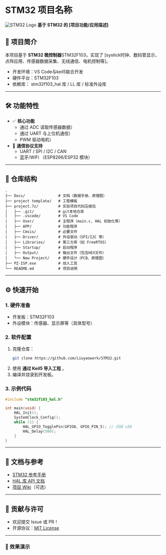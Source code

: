 # **STM32 项目名称**

![STM32 Logo](https://www.st.com/content/st_com/en/common/images/logo_stmicroelectronics.svg)
**基于 STM32 的 [项目功能/应用描述]**

## 📌 项目简介
本项目基于 **STM32 微控制器**STM32F103，实现了 [systick时钟、数码管显示、点阵应用、传感器数据采集、无线通信、电机控制等]。
- 开发环境：VS Code与keil5联合开发
- 硬件平台：STM32F103
- 依赖库： stm32f103_hal 库 / LL 库 / 标准外设库

---

## 🛠 功能特性
- ✅ **核心功能**
  - 通过 ADC 读取传感器数据）
  - 通过 UART 与上位机通信）
  - PWM 驱动电机）
- 🔄 **通信协议支持**
  - UART / SPI / I2C / CAN
  - 蓝牙/WiFi （ESP8266/ESP32 模块）

---

## 📂 仓库结构
```plaintext
.
├── Docs/               # 文档（数据手册、原理图）
├── project template/   # 工程模板
├── project.7z/         # 实验项目代码压缩包
│   ├── .git/           # git本地仓库
│   ├── .vscode/        # VS Code
│   ├── User/           # 主程序（main.c, HAL 初始化等）
│   ├── APP/            # 功能程序
│   ├── Cmsis/          # 必要文件
│   ├── Driver/         # 外设驱动（SPI/I2C 等）
│   ├── Libraries/      # 第三方库（如 FreeRTOS）
│   ├── Startup/        # 启动程序
│   ├── Output/         # 输出文件（包含HEX文件）
│   └── New Project/    # 硬件设计（PCB、原理图）
├── PZ-ISP.exe          # 烧入工具
└── README.md           # 项目说明
```

---

## ⚙️ 快速开始
### 1. 硬件准备
- 开发板：STM32F103
- 外设模块：传感器、显示屏等（具体型号）

### 2. 软件配置
1. 克隆仓库：
   ```bash
   git clone https://github.com/Liuyaowork/STM32.git
   ```
2. 使用 **通过 Keil5 导入工程** 。
3. 编译并烧录到开发板。

### 3. 示例代码
```c
#include "stm32f103_hal.h"

int main(void) {
    HAL_Init();
    SystemClock_Config();
    while (1) {
        HAL_GPIO_TogglePin(GPIOA, GPIO_PIN_5); // 闪烁 LED
        HAL_Delay(500);
    }
}
```

---

## 📄 文档与参考
- [STM32 参考手册](https://www.st.com/)
- [HAL 库 API 文档](https://github.com/STMicroelectronics/STM32CubeF1)
- [项目 Wiki](https://github.com/yourusername/stm32-project/wiki)（可选）

---

## 🤝 贡献与许可
- 欢迎提交 Issue 或 PR！
- 开源协议：[MIT License](LICENSE)

---

### 🚀 效果演示
